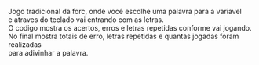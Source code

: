 Jogo  tradicional da forc, onde você escolhe uma palavra para a variavel  
e atraves do teclado vai entrando com as letras.  
O codigo mostra os acertos, erros e letras repetidas conforme vai jogando.  
No final mostra totais de erro, letras repetidas e quantas jogadas foram realizadas  
para adivinhar a palavra.


